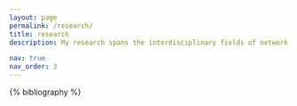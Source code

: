 ```yaml
---
layout: page
permalink: /research/
title: research
description: My research spans the interdisciplinary fields of network science, and machine learning, with a particular focus on addressing societal challenges through innovative computational approaches. Nowadays, I am starting to focus on the application of machine learning techniques to graph structured data, which enables the exploration and understanding of complex networked systems.

nav: true
nav_order: 3
---
```


<!-- _pages/publications.md -->
<div class="publications">

{% bibliography %}

</div>
